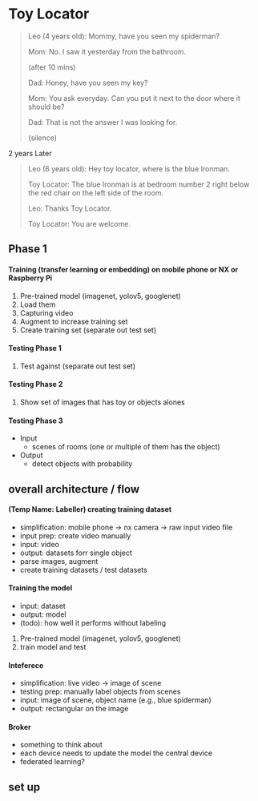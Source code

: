 # Toy Locator

> Leo (4 years old): Mommy, have you seen my spiderman?
>
> Mom: No. I saw it yesterday from the bathroom. 
>
> (after 10 mins) 
>
> Dad: Honey, have you seen my key?
>
> Mom: You ask everyday. Can you put it next to the door where it should be? 
>
> Dad: That is not the answer I was looking for. 
>
> (silence) 

2 years Later

> Leo (6 years old): Hey toy locator, where is the blue Ironman. 
>
> Toy Locator: The blue Ironman is at bedroom number 2 right below the red chair on the left side of the room.
>
> Leo: Thanks Toy Locator. 
>
> Toy Locator: You are welcome. 


## Phase 1 
#### Training (transfer learning or embedding) on mobile phone or NX or Raspberry Pi
1. Pre-trained model (imagenet, yolov5, googlenet) 
2. Load them 
3. Capturing video 
4. Augment to increase training set 
5. Create training set (separate out test set) 

#### Testing Phase 1  
1. Test against (separate out test set)

#### Testing Phase 2
1. Show set of images that has toy or objects alones

#### Testing Phase 3 
- Input
	- scenes of rooms (one or multiple of them has the object)
- Output
	- detect objects with probability 
	
	


## overall architecture / flow 

#### (Temp Name: Labeller) creating training dataset 
- simplification: mobile phone -> nx camera -> raw input video file
- input prep: create video manually
- input: video 
- output: datasets forr single object 
- parse images, augment 
 - create training datasets / test datasets 

#### Training the model 
- input: dataset 
- output: model 
- (todo): how well it performs without labeling 
1. Pre-trained model (imagenet, yolov5, googlenet)
2. train model and test 
 
#### Inteferece 
- simplification: live video -> image of scene 
- testing prep: manually label objects from scenes
- input: image of scene, object name (e.g., blue spiderman)
- output: rectangular on the image 

#### Broker  
- something to think about 
- each device needs to update the model the central device 
- federated learning? 


## set up 


